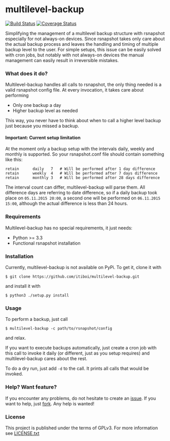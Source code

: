 # multilevel-backup

[![Build Status](https://travis-ci.org/itiboi/multilevel-backup.svg?branch=master)](https://travis-ci.org/itiboi/multilevel-backup) [![Coverage Status](https://coveralls.io/repos/itiboi/multilevel-backup/badge.svg?branch=master&service=github)](https://coveralls.io/github/itiboi/multilevel-backup?branch=master)

Simplifying the management of a multilevel backup structure with rsnapshot especially for not always-on devices.
Since rsnapshot takes only care about the actual backup process and leaves the handling and timing of multiple backup
level to the user. For simple setups, this issue can be easily solved with cron jobs, but notably with not always-on devices
the manual management can easily result in irreversible mistakes. 

### What does it do?

Multilevel-backup handles all calls to rsnapshot, the only thing needed is a valid rsnapshot config file. At every
invocation, it takes care about performing

- Only one backup a day
- Higher backup level as needed

This way, you never have to think about when to call a higher level backup just because you missed a backup.

#### Important: Current setup limitation

At the moment only a backup setup with the intervals daily, weekly and monthly is supported. So your rsnapshot.conf file 
should contain something like this:

```
retain		daily	7   # Will be performed after 1 day difference
retain		weekly	4   # Will be performed after 7 days difference
retain		monthly	3   # Will be performed after 28 days difference
```

The interval count can differ, multilevel-backup will parse them. All difference days are referring to date difference,
so if a daily backup took place on `05.11.2015 20:00`, a second one will be performed on `06.11.2015 15:00`, although the
actual difference is less than 24 hours.

### Requirements

Multilevel-backup has no special requirements, it just needs:

- Python >= 3.3
- Functional rsnapshot installation

### Installation

Currently, multilevel-backup is not available on PyPi. To get it, clone it with

```
$ git clone https://github.com/itiboi/multilevel-backup.git
```

and install it with

```
$ python3 ./setup.py install
```

### Usage

To perform a backup, just call

```
$ multilevel-backup -c path/to/rsnapshot/config
```

and relax.

If you want to execute backups automatically, just create a cron job with this call to invoke it daily (or different, just
as you setup requires) and multilevel-backup cares about the rest.

To do a dry run, just add  ```-d``` to the call. It prints all calls that would be invoked. 

### Help? Want feature?

If you encounter any problems, do not hesitate to create an [issue](https://github.com/itiboi/multilevel-backup/issues).
If you want to help, just [fork](https://github.com/itiboi/multilevel-backup/fork). Any help is wanted!

### License

This project is published under the terms of GPLv3. For more information see [LICENSE.txt](LICENSE.txt)